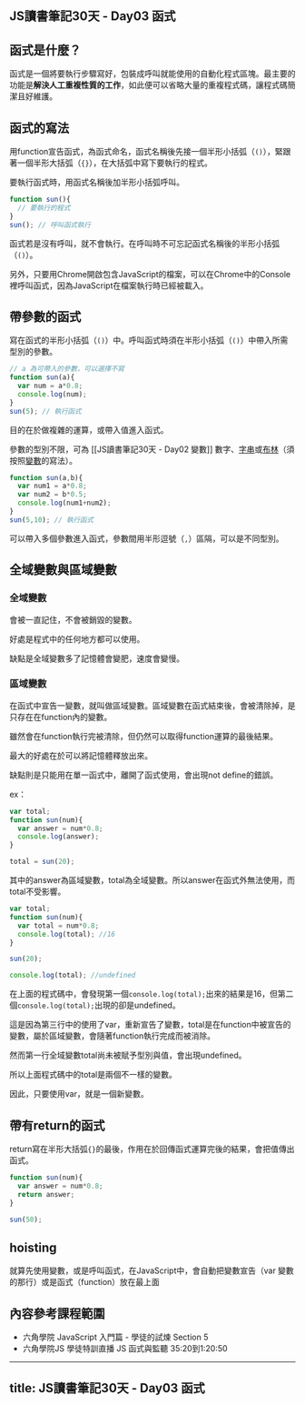 ## JS讀書筆記30天 - Day03 函式

<!--more-->

## 函式是什麼？

函式是一個將要執行步驟寫好，包裝成呼叫就能使用的自動化程式區塊。最主要的功能是**解決人工重複性質的工作**，如此便可以省略大量的重複程式碼，讓程式碼簡潔且好維護。



## 函式的寫法

用function宣告函式，為函式命名，函式名稱後先接一個半形小括弧（`()`），緊跟著一個半形大括弧（`{}`），在大括弧中寫下要執行的程式。

要執行函式時，用函式名稱後加半形小括弧呼叫。

```javascript
function sun(){
  // 要執行的程式
}
sun(); // 呼叫函式執行
```

函式若是沒有呼叫，就不會執行。在呼叫時不可忘記函式名稱後的半形小括弧（`()`）。

另外，只要用Chrome開啟包含JavaScript的檔案，可以在Chrome中的Console裡呼叫函式，因為JavaScript在檔案執行時已經被載入。



## 帶參數的函式

寫在函式的半形小括弧（`()`）中。呼叫函式時須在半形小括弧（`()`）中帶入所需型別的參數。

```javascript
// a 為可帶入的參數，可以選擇不寫
function sun(a){
  var num = a*0.8;
  console.log(num);
}
sun(5); // 執行函式
```

目的在於做複雜的運算，或帶入值進入函式。

參數的型別不限，可為 [[JS讀書筆記30天 - Day02 變數]] 數字、[字串](JS%E8%AE%80%E6%9B%B8%E7%AD%86%E8%A8%9830%E5%A4%A9%20-%20Day02%20%E8%AE%8A%E6%95%B8#%E5%AD%97%E4%B8%B2%EF%BC%88string%EF%BC%89)或[布林](JS%E8%AE%80%E6%9B%B8%E7%AD%86%E8%A8%9830%E5%A4%A9%20-%20Day02%20%E8%AE%8A%E6%95%B8.md#%E8%AE%8A%E6%95%B8%E7%9A%84%E5%9E%8B%E5%88%A5)（須按照[變數](JS%E8%AE%80%E6%9B%B8%E7%AD%86%E8%A8%9830%E5%A4%A9%20-%20Day02%20%E8%AE%8A%E6%95%B8.md)的寫法）。

```javascript
function sun(a,b){
  var num1 = a*0.8;
  var num2 = b*0.5;
  console.log(num1+num2);
}
sun(5,10); // 執行函式
```

可以帶入多個參數進入函式，參數間用半形逗號（`,`）區隔，可以是不同型別。
## 全域變數與區域變數

### 全域變數

會被一直記住，不會被銷毀的變數。

好處是程式中的任何地方都可以使用。

缺點是全域變數多了記憶體會變肥，速度會變慢。

### 區域變數

在函式中宣告一變數，就叫做區域變數。區域變數在函式結束後，會被清除掉，是只存在在function內的變數。

雖然會在function執行完被清除，但仍然可以取得function運算的最後結果。

最大的好處在於可以將記憶體釋放出來。

缺點則是只能用在單一函式中，離開了函式使用，會出現not define的錯誤。

ex：

```javascript
var total;
function sun(num){
  var answer = num*0.8;
  console.log(answer);
}

total = sun(20);
```

其中的answer為區域變數，total為全域變數。所以answer在函式外無法使用，而total不受影響。

```javascript
var total;
function sun(num){
  var total = num*0.8;
  console.log(total); //16
}

sun(20);

console.log(total); //undefined
```

在上面的程式碼中，會發現第一個`console.log(total);`出來的結果是16，但第二個`console.log(total);`出現的卻是undefined。

這是因為第三行中的使用了var，重新宣告了變數，total是在function中被宣告的變數，屬於區域變數，會隨著function執行完成而被消除。

然而第一行全域變數total尚未被賦予型別與值，會出現undefined。

所以上面程式碼中的total是兩個不一樣的變數。

因此，只要使用var，就是一個新變數。



## 帶有return的函式

return寫在半形大括弧`{}`的最後，作用在於回傳函式運算完後的結果，會把值傳出函式。

```javascript
function sun(num){
  var answer = num*0.8;
  return answer;
}

sun(50);
```



## hoisting

就算先使用變數，或是呼叫函式，在JavaScript中，會自動把變數宣告（var 變數的那行）或是函式（function）放在最上面



## 內容參考課程範圍

- 六角學院 JavaScript 入門篇 - 學徒的試煉 Section 5
- 六角學院JS 學徒特訓直播 JS 函式與監聽 35:20到1:20:50
---
title: JS讀書筆記30天 - Day03 函式
---

